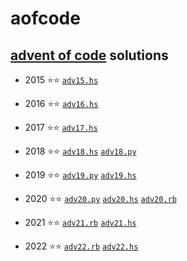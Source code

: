 # aofcode

## [advent of code](https://adventofcode.com) solutions

- 2015 :star::star:
  [``adv15.hs``](oldevents/adv15.hs)

- 2016 :star::star:
  [``adv16.hs``](oldevents/adv16.hs)

- 2017 :star::star:
  [``adv17.hs``](oldevents/adv17.hs)

- 2018 :star::star:
  [``adv18.hs``](oldevents/adv18.hs) [``adv18.py``](oldevents/adv18.py)

- 2019 :star::star:
  [``adv19.py``](oldevents/adv19.py) [``adv19.hs``](oldevents/adv19.hs)

- 2020 :star::star:
  [``adv20.py``](oldevents/adv20.py) [``adv20.hs``](oldevents/adv20.hs) [``adv20.rb``](oldevents/adv20.rb)

- 2021 :star::star:
  [``adv21.rb``](adv21.rb) [``adv21.hs``](adv21.hs)

- 2022 :star::star:
  [``adv22.rb``](adv22.rb) [``adv22.hs``](adv22.hs)
